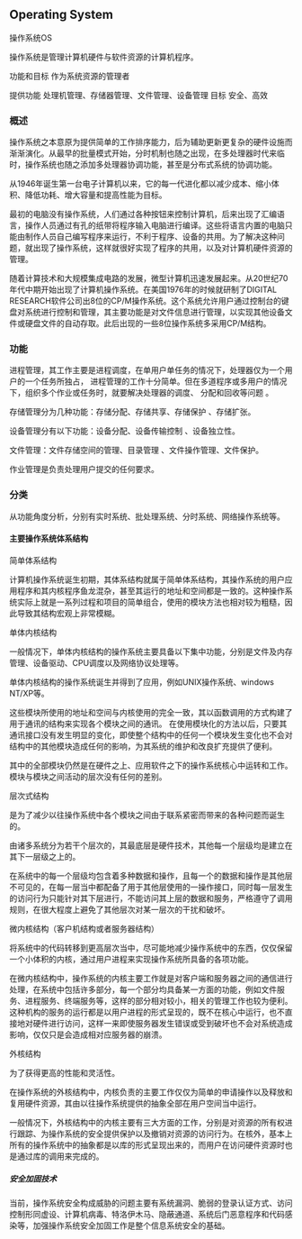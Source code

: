 ## Operating System

操作系统OS

操作系统是管理计算机硬件与软件资源的计算机程序。



功能和目标 作为系统资源的管理者

提供功能 处理机管理、存储器管理、文件管理、设备管理
目标 安全、高效



### 概述

操作系统之本意原为提供简单的工作排序能力，后为辅助更新更复杂的硬件设施而渐渐演化。从最早的批量模式开始，分时机制也随之出现，在多处理器时代来临时，操作系统也随之添加多处理器协调功能，甚至是分布式系统的协调功能。

从1946年诞生第一台电子计算机以来，它的每一代进化都以减少成本、缩小体积、降低功耗、增大容量和提高性能为目标。

最初的电脑没有操作系统，人们通过各种按钮来控制计算机，后来出现了汇编语言，操作人员通过有孔的纸带将程序输入电脑进行编译。这些将语言内置的电脑只能由制作人员自己编写程序来运行，不利于程序、设备的共用。为了解决这种问题，就出现了操作系统，这样就很好实现了程序的共用，以及对计算机硬件资源的管理。

随着计算技术和大规模集成电路的发展，微型计算机迅速发展起来。从20世纪70年代中期开始出现了计算机操作系统。在美国1976年的时候就研制了DIGITAL RESEARCH软件公司出8位的CP/M操作系统。这个系统允许用户通过控制台的键盘对系统进行控制和管理，其主要功能是对文件信息进行管理，以实现其他设备文件或硬盘文件的自动存取。此后出现的一些8位操作系统多采用CP/M结构。



### 功能

进程管理，其工作主要是进程调度，在单用户单任务的情况下，处理器仅为一个用户的一个任务所独占， 进程管理的工作十分简单。但在多道程序或多用户的情况 下，组织多个作业或任务时，就要解决处理器的调度、 分配和回收等问题 。

存储管理分为几种功能：存储分配、存储共享、存储保护 、存储扩张。

设备管理分有以下功能：设备分配、设备传输控制 、设备独立性。

文件管理：文件存储空间的管理、目录管理 、文件操作管理、文件保护。

作业管理是负责处理用户提交的任何要求。



### 分类

从功能角度分析，分别有实时系统、批处理系统、分时系统、网络操作系统等。


#### 主要操作系统体系结构

简单体系结构

计算机操作系统诞生初期，其体系结构就属于简单体系结构，其操作系统的用户应用程序和其内核程序鱼龙混杂，甚至其运行的地址和空间都是一致的。这种操作系统实际上就是一系列过程和项目的简单组合，使用的模块方法也相对较为粗糙，因此导致其结构宏观上非常模糊。


单体内核结构

一般情况下，单体内核结构的操作系统主要具备以下集中功能，分别是文件及内存管理、设备驱动、CPU调度以及网络协议处理等。

单体内核结构的操作系统诞生并得到了应用，例如UNIX操作系统、windows NT/XP等。

这些模块所使用的地址和空间与内核使用的完全一致，其以函数调用的方式构建了用于通讯的结构来实现各个模块之间的通讯。
在使用模块化的方法以后，只要其通讯接口没有发生明显的变化，即使整个结构中的任何一个模块发生变化也不会对结构中的其他模块造成任何的影响，为其系统的维护和改良扩充提供了便利。

其中的全部模块仍然是在硬件之上、应用软件之下的操作系统核心中运转和工作。模块与模块之间活动的层次没有任何的差别。


层次式结构

是为了减少以往操作系统中各个模块之间由于联系紧密而带来的各种问题而诞生的。

由诸多系统分为若干个层次的，其最底层是硬件技术，其他每一个层级均是建立在其下一层级之上的。

在系统中的每一个层级均包含着多种数据和操作，且每一个的数据和操作是其他层不可见的，在每一层当中都配备了用于其他层使用的一操作接口，同时每一层发生的访问行为只能针对其下层进行，不能访问其上层的数据和服务，严格遵守了调用规则，在很大程度上避免了其他层次对某一层次的干扰和破坏。


微内核结构（客户机结构或者服务器结构）

将系统中的代码转移到更高层次当中，尽可能地减少操作系统中的东西，仅仅保留一个小体积的内核，通过用户进程来实现操作系统所具备的各项功能。

在微内核结构中，操作系统的内核主要工作就是对客户端和服务器之间的通信进行处理，在系统中包括许多部分，每一个部分均具备某一方面的功能，例如文件服务、进程服务、终端服务等，这样的部分相对较小，相关的管理工作也较为便利。这种机构的服务的运行都是以用户进程的形式呈现的，既不在核心中运行，也不直接地对硬件进行访问，这样一来即使服务器发生错误或受到破坏也不会对系统造成影响，仅仅只是会造成相对应服务器的崩溃。


外核结构

为了获得更高的性能和灵活性。

在操作系统的外核结构中，内核负责的主要工作仅仅为简单的申请操作以及释放和复用硬件资源，其由以往操作系统提供的抽象全部在用户空间当中运行。

一般情况下，外核结构中的内核主要有三大方面的工作，分别是对资源的所有权进行跟踪、为操作系统的安全提供保护以及撤销对资源的访问行为。在核外，基本上所有的操作系统中的抽象都是以库的形式呈现出来的，而用户在访问硬件资源时也是通过库的调用来完成的。


##### 安全加固技术

当前，操作系统安全构成威胁的问题主要有系统漏洞、脆弱的登录认证方式、访问控制形同虚设、计算机病毒、特洛伊木马、隐蔽通道、系统后门恶意程序和代码感染等，加强操作系统安全加固工作是整个信息系统安全的基础。











